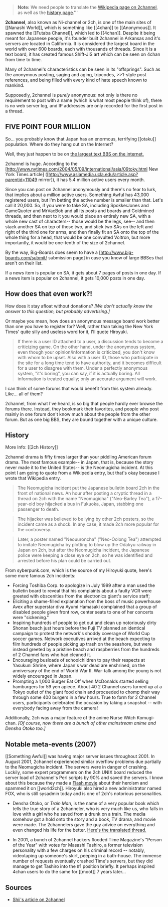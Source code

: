 > **Note:** We need people to translate the [Wikipedia page on 2channel](https://ja.wikipedia.org/wiki/2%E3%81%A1%E3%82%83%E3%82%93%E3%81%AD%E3%82%8B), as well as the [history page](https://ja.wikipedia.org/wiki/2%E3%81%A1%E3%82%83%E3%82%93%E3%81%AD%E3%82%8B%E3%81%AE%E6%AD%B4%E5%8F%B2).'''

**2channel**, also known as Ni-channel or 2ch, is one of the main sites of [[Nanashi World]], which is something like [[4chan]] to [[Anonymous]]. It spawned the  [[Futaba Channel]], which led to [[4chan]]. Despite it being meant for Japanese people, it's founder built 2channel in Arkansas and it's servers are located in California. It is considered the largest board in the world with over 600 boards, each with thousands of threads. Since it is a text board, it has created famous Shift-JIS art which can be seen on 4chan from time to time.

Many of 2channel's characteristics can be seen in its "offsprings". Such as the anonymous posting, saging and aging, tripcodes, >>1-style post references, and being filled with every kind of hate speech known to mankind.

Supposedly, 2channel is *purely* anonymous: not only is there no requirement to post with a name (which is what most people think of), there is no web server log, and IP addresses are only recorded for the first post in a thread.

## FIVE POINT FOUR MILLION

So... you probably know that Japan has an enormous, terrifying [[otaku]] population. Where do they hang out on the Internet?

Well, they just happen to be on [the largest text BBS on the internet.](http://2ch.net/)

2channel is huge. According to the [http://www.nytimes.com/2004/05/09/international/asia/09toky.html New York Times article] ([http://www.asiamedia.ucla.edu/article.asp?parentid=11049 mirror]), it has 5.4 million active users every month.

Since you can post on 2channel anonymously and there's no fear to lurk, that implies about a million active users. Something Awful has 43,000 registered users, but I'm betting the active number is smaller than that. Let's call it 20,000. So, if you were to take SA, including SpokkerJones and GameQuoter and MrVacBob and all its posts and boards and Goldmined threads, and then next to it you would place an entirely new SA, with a whole new cast of characters-- those would be the legs, see-- and then stack another SA on top of those two, and stick two SAs on the left and right of the third one for arms, and then finally fit an SA onto the top of the whole thing for a head, that would be one convulted Voltron, but more importantly, it would be one-tenth of the size of 2channel.

By the way, Big-Boards does seem to have a [http://www.big-boards.com/submit/ submission page] in case you know of large BBSes that aren't on their list.

If a news item is popular on SA, it gets about 7 pages of posts in one day. If a news item is popular on 2channel, it gets 10,000 posts in one day.

## How does that even work?!

How does it stay afloat without donations? *[We don't actually know the answer to this question, but probably advertising.]*

Or maybe you mean, how does an anonymous message board work better than one you have to register for? Well, rather than taking the New York Times' quite silly and useless word for it, I'll quote Hiroyuki.

> If there is a user ID attached to a user, a discussion tends to become a criticizing game. On the other hand, under the anonymous system, even though your opinion/information is criticized, you don't know with whom to be upset. Also with a user ID, those who participate in the site for a long time tend to have authority, and it becomes difficult for a user to disagree with them. Under a perfectly anonymous system, "it's boring", you can say, if it is actually boring. All information is treated equally; only an accurate argument will work.

I can think of some forums that would benefit from this system already. Like... all of them?

2channel, from what I've heard, is so big that people hardly ever browse the forums there. Instead, they bookmark their favorites, and people who post mainly in one forum don't know much about the people from the other forum. But as one big BBS, they are bound together with a unique culture.

## History

More Info: [[2ch History]]

2channel drama is fifty times larger than your piddling American forum drama. The most famous example-- in Japan, that is, because the story never made it to the United States-- is the Neomugicha incident. At this point I am going to quote from a Wikipedia entry, but that's okay because I wrote that Wikipedia entry.

> The Neomugicha incident put the Japanese bulletin board 2ch in the front of national news. An hour after posting a cryptic thread in a thread on 2ch with the name "Neomugicha" ("Neo-Barley Tea"), a 17-year-old boy hijacked a bus in Fukuoka, Japan, stabbing one passenger to death.

> The hijacker was believed to be lying by other 2ch posters, so the incident came as a shock. In any case, it made 2ch more popular for the controversy.

> Later, a poster named "Neouuroncha" ("Neo-Oolong Tea") attempted to imitate Neomugicha by plotting to blow up the Odakyu railway in Japan on 2ch, but after the Neomugicha incident, the Japanese police were keeping a close eye on 2ch, so he was identified and arrested before his plan could be carried out.

From syberpunk.com, which is the source of my Hiroyuki quote, here's some more famous 2ch incidents:

* Forcing Toshiba Corp. to apologize in July 1999 after a man used the bulletin board to reveal that his complaints about a faulty VCR were greeted with obscenities from the electronics giant's service staff;
* Eliciting a shame-filled explanation from the boss of music powerhouse Avex after superstar diva Ayumi Hamasaki complained that a group of disabled people given front row, center seats to one of her concerts were "sickening."
* Inspiring hundreds of people to get out and clean up notoriously dirty Shonan beach just hours before the Fuji TV planned an identical campaign to protest the network's shoddy coverage of World Cup soccer games. Network executives arrived at the beach expecting to film hundreds of people picking up trash on the seashore, but were instead greeted by a pristine beach and raspberries from the hundreds of 2 Channel fans who had cleaned it.
* Encouraging busloads of schoolchildren to pay their respects at Yasukuni Shrine, where Japan's war dead are enshrined, on the anniversary of the end of World War II. War-talk among the young is not widely encouraged in Japan.
* Prompting a 1,000 Burger Eat Off when McDonalds started selling hamburgers for 59 yen apiece. About 40 2 Channel users turned up at a Tokyo outlet of the giant food chain and proceeded to chomp their way through some 400 burgers in a few hours. True to form for 2 Channel users, participants celebrated the occasion by taking a snapshot -- with everybody facing away from the camera!

Additionally, 2ch was a major feature of the anime Nurse Witch Komugi-chan. *[Of course, now there are a bunch of other mainstream anime and Densha Otoko too.]*

## Notable meta-events (2007)

[[Something Awful]] was having major server issues throughout 2001. In August 2001, 2channel experienced similar overflow problems due partially to the Neomugicha incident. The servers were in danger of crashing. Luckily, some expert programmers on the 2ch UNIX board reduced the server load of 2channel's Perl scripts by 90% and saved the servers. I know about this because they made a [Flash movie](http://www.geocities.co.jp/Stylish-Monotone/5980/unix.swf) about their heroism and spammed it on [[world2ch]]. Hiroyuki also hired a new administrator named FOX, who is still sysadmin today and is one of 2ch's notorious personalities.

* Densha Otoko, or *Train Man*, is the name of a very popular book which tells the true story of a 2channeler, who is very much like us, who falls in love with a girl who he saved from a drunk on a train. The media somehow got a hold onto the story and a book, TV drama, and movie were made. The 2channelers gave the guy advice on everything and even changed his life for the better. [Here's the translated thread.](http://www.rinji.tv/densha/index.html)

* In 2001, a bunch of 2channel hackers flooded Time Magazine's "Person of the Year" with votes for Masashi Tashiro, a former television personality with a few charges on his criminal record -- notably, videotaping up someone's skirt, peeping in a bath-house. The immense number of requests eventually crashed Time's servers, but they did manage to get Tashiro into the #1 position briefly. It perhaps inspired 4chan users to do the same for [[moot]] 7 years later...

## Sources

* [Shii's article on 2channel](http://shii.org/knows/2channel)
